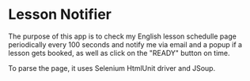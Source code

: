 # Lesson Notifier

The purpose of this app is to check my English lesson schedulle page periodically every 100 seconds and notify me via email and a popup if a lesson gets booked, as well as click on the "READY" button on time.

To parse the page, it uses Selenium HtmlUnit driver and JSoup.
